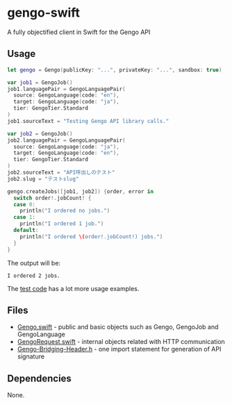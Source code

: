 gengo-swift
===========

A fully objectified client in Swift for the Gengo API

## Usage

```swift
let gengo = Gengo(publicKey: "...", privateKey: "...", sandbox: true)

var job1 = GengoJob()
job1.languagePair = GengoLanguagePair(
  source: GengoLanguage(code: "en"),
  target: GengoLanguage(code: "ja"),
  tier: GengoTier.Standard
)
job1.sourceText = "Testing Gengo API library calls."

var job2 = GengoJob()
job2.languagePair = GengoLanguagePair(
  source: GengoLanguage(code: "ja"),
  target: GengoLanguage(code: "en"),
  tier: GengoTier.Standard
)
job2.sourceText = "API呼出しのテスト"
job2.slug = "テストslug"

gengo.createJobs([job1, job2]) {order, error in
  switch order!.jobCount! {
  case 0:
    println("I ordered no jobs.")
  case 1:
    println("I ordered 1 job.")
  default:
    println("I ordered \(order!.jobCount!) jobs.")
  }
}
```

The output will be:

```
I ordered 2 jobs.
```

The [test code](GengoTests/GengoTests.swift) has a lot more usage examples.

## Files

- [Gengo.swift](Gengo/Gengo.swift) - public and basic objects such as Gengo, GengoJob and GengoLanguage
- [GengoRequest.swift](Gengo/GengoRequest.swift) - internal objects related with HTTP communication
- [Gengo-Bridging-Header.h](Gengo/Gengo-Bridging-Header.h) - one import statement for generation of API signature

## Dependencies

None.
